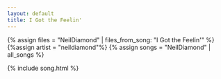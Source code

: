 ```yaml
---
layout: default
title: I Got the Feelin'
---
```


{% assign files = "NeilDiamond" | files_from_song: "I Got the Feelin'" %}
{%assign artist = "neildiamond"%}
{% assign songs = "NeilDiamond" | all_songs %}

 
{% include song.html %}